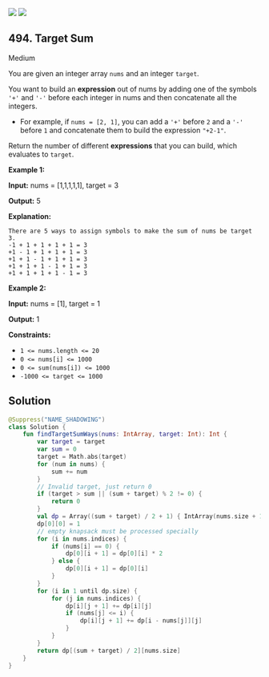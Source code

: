 [![](https://img.shields.io/github/stars/javadev/LeetCode-in-All?label=Stars&style=flat-square)](https://github.com/javadev/LeetCode-in-All)
[![](https://img.shields.io/github/forks/javadev/LeetCode-in-All?label=Fork%20me%20on%20GitHub%20&style=flat-square)](https://github.com/javadev/LeetCode-in-All/fork)

## 494\. Target Sum

Medium

You are given an integer array `nums` and an integer `target`.

You want to build an **expression** out of nums by adding one of the symbols `'+'` and `'-'` before each integer in nums and then concatenate all the integers.

*   For example, if `nums = [2, 1]`, you can add a `'+'` before `2` and a `'-'` before `1` and concatenate them to build the expression `"+2-1"`.

Return the number of different **expressions** that you can build, which evaluates to `target`.

**Example 1:**

**Input:** nums = [1,1,1,1,1], target = 3

**Output:** 5

**Explanation:**

    There are 5 ways to assign symbols to make the sum of nums be target 3.
    -1 + 1 + 1 + 1 + 1 = 3
    +1 - 1 + 1 + 1 + 1 = 3
    +1 + 1 - 1 + 1 + 1 = 3
    +1 + 1 + 1 - 1 + 1 = 3
    +1 + 1 + 1 + 1 - 1 = 3 

**Example 2:**

**Input:** nums = [1], target = 1

**Output:** 1 

**Constraints:**

*   `1 <= nums.length <= 20`
*   `0 <= nums[i] <= 1000`
*   `0 <= sum(nums[i]) <= 1000`
*   `-1000 <= target <= 1000`

## Solution

```kotlin
@Suppress("NAME_SHADOWING")
class Solution {
    fun findTargetSumWays(nums: IntArray, target: Int): Int {
        var target = target
        var sum = 0
        target = Math.abs(target)
        for (num in nums) {
            sum += num
        }
        // Invalid target, just return 0
        if (target > sum || (sum + target) % 2 != 0) {
            return 0
        }
        val dp = Array((sum + target) / 2 + 1) { IntArray(nums.size + 1) }
        dp[0][0] = 1
        // empty knapsack must be processed specially
        for (i in nums.indices) {
            if (nums[i] == 0) {
                dp[0][i + 1] = dp[0][i] * 2
            } else {
                dp[0][i + 1] = dp[0][i]
            }
        }
        for (i in 1 until dp.size) {
            for (j in nums.indices) {
                dp[i][j + 1] += dp[i][j]
                if (nums[j] <= i) {
                    dp[i][j + 1] += dp[i - nums[j]][j]
                }
            }
        }
        return dp[(sum + target) / 2][nums.size]
    }
}
```